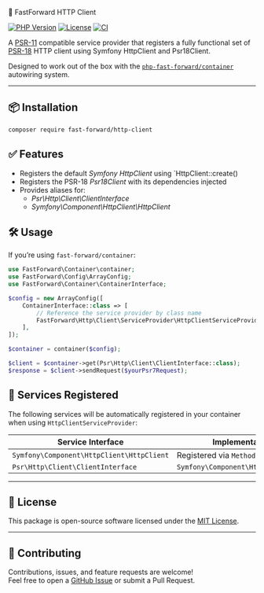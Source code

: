 🚀 FastForward HTTP Client

[![PHP Version](https://img.shields.io/badge/PHP-^8.1-8892BF?logo=php)](https://www.php.net/)
[![License](https://img.shields.io/github/license/php-fast-forward/http-client)](https://opensource.org/licenses/MIT)
[![CI](https://github.com/php-fast-forward/http-client/actions/workflows/ci.yml/badge.svg)](https://github.com/php-fast-forward/http-client/actions)

A [PSR-11](https://www.php-fig.org/psr/psr-11/) compatible service provider that registers a fully functional set of [PSR-18](https://www.php-fig.org/psr/psr-18/)  HTTP client using Symfony HttpClient and Psr18Client.

Designed to work out of the box with the [`php-fast-forward/container`](https://github.com/php-fast-forward/container) autowiring system.

---

## 📦 Installation

```bash
composer require fast-forward/http-client
```

## ✅ Features
- Registers the default _Symfony HttpClient_ using `HttpClient::create()
- Registers the PSR-18 _Psr18Client_ with its dependencies injected
- Provides aliases for:
  - _Psr\Http\Client\ClientInterface_
  - _Symfony\Component\HttpClient\HttpClient_

## 🛠️ Usage

If you’re using `fast-forward/container`:
```php
use FastForward\Container\container;
use FastForward\Config\ArrayConfig;
use FastForward\Container\ContainerInterface;

$config = new ArrayConfig([
    ContainerInterface::class => [
        // Reference the service provider by class name
        FastForward\Http\Client\ServiceProvider\HttpClientServiceProvider::class,
    ],
]);

$container = container($config);

$client = $container->get(Psr\Http\Client\ClientInterface::class);
$response = $client->sendRequest($yourPsr7Request);
```

## 🔧 Services Registered

The following services will be automatically registered in your container when using `HttpClientServiceProvider`:

| Service Interface                         | Implementation Source                      |
|-------------------------------------------|--------------------------------------------|
| `Symfony\Component\HttpClient\HttpClient` | Registered via `MethodFactory::create()`   |
| `Psr\Http\Client\ClientInterface`         | `Symfony\Component\HttpClient\Psr18Client` |

---

## 📂 License

This package is open-source software licensed under the [MIT License](https://opensource.org/licenses/MIT).

---

## 🤝 Contributing

Contributions, issues, and feature requests are welcome!  
Feel free to open a [GitHub Issue](https://github.com/php-fast-forward/http-client/issues) or submit a Pull Request.
